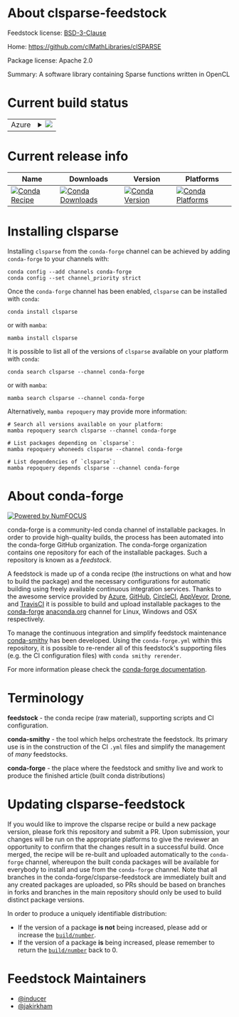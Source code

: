 About clsparse-feedstock
========================

Feedstock license: [BSD-3-Clause](https://github.com/conda-forge/clsparse-feedstock/blob/main/LICENSE.txt)

Home: https://github.com/clMathLibraries/clSPARSE

Package license: Apache 2.0

Summary: A software library containing Sparse functions written in OpenCL

Current build status
====================


<table>
    
  <tr>
    <td>Azure</td>
    <td>
      <details>
        <summary>
          <a href="https://dev.azure.com/conda-forge/feedstock-builds/_build/latest?definitionId=3817&branchName=main">
            <img src="https://dev.azure.com/conda-forge/feedstock-builds/_apis/build/status/clsparse-feedstock?branchName=main">
          </a>
        </summary>
        <table>
          <thead><tr><th>Variant</th><th>Status</th></tr></thead>
          <tbody><tr>
              <td>linux_64</td>
              <td>
                <a href="https://dev.azure.com/conda-forge/feedstock-builds/_build/latest?definitionId=3817&branchName=main">
                  <img src="https://dev.azure.com/conda-forge/feedstock-builds/_apis/build/status/clsparse-feedstock?branchName=main&jobName=linux&configuration=linux%20linux_64_" alt="variant">
                </a>
              </td>
            </tr><tr>
              <td>osx_64</td>
              <td>
                <a href="https://dev.azure.com/conda-forge/feedstock-builds/_build/latest?definitionId=3817&branchName=main">
                  <img src="https://dev.azure.com/conda-forge/feedstock-builds/_apis/build/status/clsparse-feedstock?branchName=main&jobName=osx&configuration=osx%20osx_64_" alt="variant">
                </a>
              </td>
            </tr><tr>
              <td>win_64</td>
              <td>
                <a href="https://dev.azure.com/conda-forge/feedstock-builds/_build/latest?definitionId=3817&branchName=main">
                  <img src="https://dev.azure.com/conda-forge/feedstock-builds/_apis/build/status/clsparse-feedstock?branchName=main&jobName=win&configuration=win%20win_64_" alt="variant">
                </a>
              </td>
            </tr>
          </tbody>
        </table>
      </details>
    </td>
  </tr>
</table>

Current release info
====================

| Name | Downloads | Version | Platforms |
| --- | --- | --- | --- |
| [![Conda Recipe](https://img.shields.io/badge/recipe-clsparse-green.svg)](https://anaconda.org/conda-forge/clsparse) | [![Conda Downloads](https://img.shields.io/conda/dn/conda-forge/clsparse.svg)](https://anaconda.org/conda-forge/clsparse) | [![Conda Version](https://img.shields.io/conda/vn/conda-forge/clsparse.svg)](https://anaconda.org/conda-forge/clsparse) | [![Conda Platforms](https://img.shields.io/conda/pn/conda-forge/clsparse.svg)](https://anaconda.org/conda-forge/clsparse) |

Installing clsparse
===================

Installing `clsparse` from the `conda-forge` channel can be achieved by adding `conda-forge` to your channels with:

```
conda config --add channels conda-forge
conda config --set channel_priority strict
```

Once the `conda-forge` channel has been enabled, `clsparse` can be installed with `conda`:

```
conda install clsparse
```

or with `mamba`:

```
mamba install clsparse
```

It is possible to list all of the versions of `clsparse` available on your platform with `conda`:

```
conda search clsparse --channel conda-forge
```

or with `mamba`:

```
mamba search clsparse --channel conda-forge
```

Alternatively, `mamba repoquery` may provide more information:

```
# Search all versions available on your platform:
mamba repoquery search clsparse --channel conda-forge

# List packages depending on `clsparse`:
mamba repoquery whoneeds clsparse --channel conda-forge

# List dependencies of `clsparse`:
mamba repoquery depends clsparse --channel conda-forge
```


About conda-forge
=================

[![Powered by
NumFOCUS](https://img.shields.io/badge/powered%20by-NumFOCUS-orange.svg?style=flat&colorA=E1523D&colorB=007D8A)](https://numfocus.org)

conda-forge is a community-led conda channel of installable packages.
In order to provide high-quality builds, the process has been automated into the
conda-forge GitHub organization. The conda-forge organization contains one repository
for each of the installable packages. Such a repository is known as a *feedstock*.

A feedstock is made up of a conda recipe (the instructions on what and how to build
the package) and the necessary configurations for automatic building using freely
available continuous integration services. Thanks to the awesome service provided by
[Azure](https://azure.microsoft.com/en-us/services/devops/), [GitHub](https://github.com/),
[CircleCI](https://circleci.com/), [AppVeyor](https://www.appveyor.com/),
[Drone](https://cloud.drone.io/welcome), and [TravisCI](https://travis-ci.com/)
it is possible to build and upload installable packages to the
[conda-forge](https://anaconda.org/conda-forge) [anaconda.org](https://anaconda.org/)
channel for Linux, Windows and OSX respectively.

To manage the continuous integration and simplify feedstock maintenance
[conda-smithy](https://github.com/conda-forge/conda-smithy) has been developed.
Using the ``conda-forge.yml`` within this repository, it is possible to re-render all of
this feedstock's supporting files (e.g. the CI configuration files) with ``conda smithy rerender``.

For more information please check the [conda-forge documentation](https://conda-forge.org/docs/).

Terminology
===========

**feedstock** - the conda recipe (raw material), supporting scripts and CI configuration.

**conda-smithy** - the tool which helps orchestrate the feedstock.
                   Its primary use is in the construction of the CI ``.yml`` files
                   and simplify the management of *many* feedstocks.

**conda-forge** - the place where the feedstock and smithy live and work to
                  produce the finished article (built conda distributions)


Updating clsparse-feedstock
===========================

If you would like to improve the clsparse recipe or build a new
package version, please fork this repository and submit a PR. Upon submission,
your changes will be run on the appropriate platforms to give the reviewer an
opportunity to confirm that the changes result in a successful build. Once
merged, the recipe will be re-built and uploaded automatically to the
`conda-forge` channel, whereupon the built conda packages will be available for
everybody to install and use from the `conda-forge` channel.
Note that all branches in the conda-forge/clsparse-feedstock are
immediately built and any created packages are uploaded, so PRs should be based
on branches in forks and branches in the main repository should only be used to
build distinct package versions.

In order to produce a uniquely identifiable distribution:
 * If the version of a package **is not** being increased, please add or increase
   the [``build/number``](https://docs.conda.io/projects/conda-build/en/latest/resources/define-metadata.html#build-number-and-string).
 * If the version of a package **is** being increased, please remember to return
   the [``build/number``](https://docs.conda.io/projects/conda-build/en/latest/resources/define-metadata.html#build-number-and-string)
   back to 0.

Feedstock Maintainers
=====================

* [@inducer](https://github.com/inducer/)
* [@jakirkham](https://github.com/jakirkham/)

